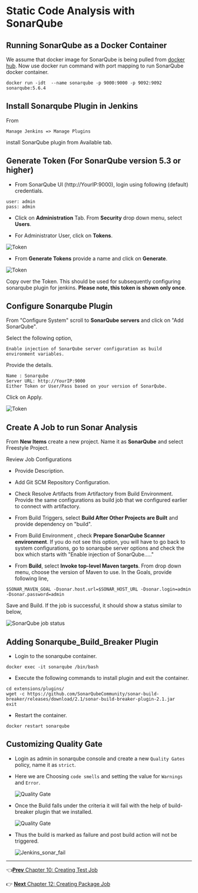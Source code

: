 # Static Code Analysis with SonarQube

## Running SonarQube as a Docker Container

We assume that docker image for SonarQube is being pulled from [docker hub](https://hub.docker.com/_/sonarqube/). Now use docker run command with port mapping to run SonarQube docker container.

```
docker run -idt  --name sonarqube -p 9000:9000 -p 9092:9092 sonarqube:5.6.4
```

## Install  Sonarqube Plugin in Jenkins

From

```
Manage Jenkins => Manage Plugins
```

install SonarQube plugin from Available tab.

## Generate Token (For SonarQube version 5.3 or higher)

* From SonarQube UI (http://YourIP:9000), login using following (default) credentials.

```
user: admin
pass: admin
```

* Click on **Administration** Tab. From **Security** drop down menu, select **Users**.

* For Administrator User, click on **Tokens**.

![Token ](images/chap11/sonarqube_tokens-00.jpg)

* From **Generate Tokens** provide a name and click on **Generate**.

![Token ](images/chap11/sonarqube_tokens-02.jpg)

Copy over the Token. This should be used for subsequently configuring sonarqube plugin for jenkins. **Please note, this token is shown only once**.

## Configure Sonarqube Plugin

From "Configure System" scroll to **SonarQube servers** and click on "Add SonarQube".

Select the following option,

```
Enable injection of SonarQube server configuration as build environment variables.
```

Provide the details.

```
Name : Sonarqube
Server URL: http://YourIP:9000
Either Token or User/Pass based on your version of SonarQube.
```

Click on Apply.

![Token ](images/chap11/plugin_config.png)


## Create A Job to run Sonar Analysis

From **New Items** create a new project. Name it as **SonarQube** and select Freestyle Project.

Review Job Configurations

* Provide Description.

* Add Git SCM Repository Configuration.

* Check Resolve Artifacts from Artifactory from Build Environment. Provide the same configurations as build job that we configured earlier to connect with artifactory.

* From Build Triggers, select **Build After Other Projects are Built** and provide dependency on "build".

* From Build Environment , check  **Prepare SonarQube Scanner environment**. If you do not see this option, you will have to go back to system configurations, go to sonarqube server options and check the box which starts with "Enable injection of SonarQube....."

* From **Build**, select **Invoke top-level Maven targets**. From drop down menu, choose the version of Maven to use. In the Goals, provide following line,

```
$SONAR_MAVEN_GOAL -Dsonar.host.url=$SONAR_HOST_URL -Dsonar.login=admin -Dsonar.password=admin
```

Save and Build.  If the job is successful, it should show a status similar to below,

![SonarQube job status](images/chap11/status.png)


## Adding Sonarqube_Build_Breaker Plugin

* Login to the sonarqube container.

```
docker exec -it sonarqube /bin/bash
```

* Execute the following commands to install plugin and exit the container.

```
cd extensions/plugins/
wget -c https://github.com/SonarQubeCommunity/sonar-build-breaker/releases/download/2.1/sonar-build-breaker-plugin-2.1.jar
exit
```

* Restart the container.

```
docker restart sonarqube
```

## Customizing Quality Gate

* Login as admin in sonarqube console and create a new `Quality Gates` policy, name it as `strict`.

* Here we are Choosing `code smells` and setting the value for `Warnings` and `Error`.

  ![Quality Gate](images/chap11/1.png)

* Once the Build falls under the criteria it will fail with the help of build-breaker plugin that we installed.

  ![Quality Gate](images/chap11/2.png)

* Thus the build is marked as failure and post build action will not be triggered.

  ![Jenkins_sonar_fail](images/chap11/3.png)

----
:point_left:[**Prev** Chapter 10: Creating Test Job](https://github.com/vijayboopathy/CI-Vertx-Doc/blob/master/Continuous-Delivery/chapters/100_creating_test_job.md)

:point_right: [**Next** Chapter 12: Creating Package  Job](https://github.com/vijayboopathy/CI-Vertx-Doc/blob/master/Continuous-Delivery/chapters/120_create_package_job.md)

